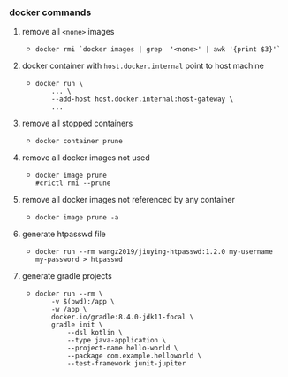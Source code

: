 ### docker commands

1. remove all `<none>` images
    * ```shell
      docker rmi `docker images | grep  '<none>' | awk '{print $3}'`
      ```
2. docker container with `host.docker.internal` point to host machine
    * ```shell
      docker run \
          ... \
          --add-host host.docker.internal:host-gateway \
          ...
      ```
3. remove all stopped containers
    * ```shell
      docker container prune
      ```
4. remove all docker images not used
    * ```shell
      docker image prune
      #crictl rmi --prune
      ```
5. remove all docker images not referenced by any container
    * ```shell
      docker image prune -a
      ```
6. generate htpasswd file
    * ```shell
      docker run --rm wangz2019/jiuying-htpasswd:1.2.0 my-username my-password > htpasswd
      ```
7. generate gradle projects
    * ```shell
      docker run --rm \
          -v $(pwd):/app \
          -w /app \
          docker.io/gradle:8.4.0-jdk11-focal \
          gradle init \
              --dsl kotlin \
              --type java-application \
              --project-name hello-world \
              --package com.example.helloworld \
              --test-framework junit-jupiter
      ```
